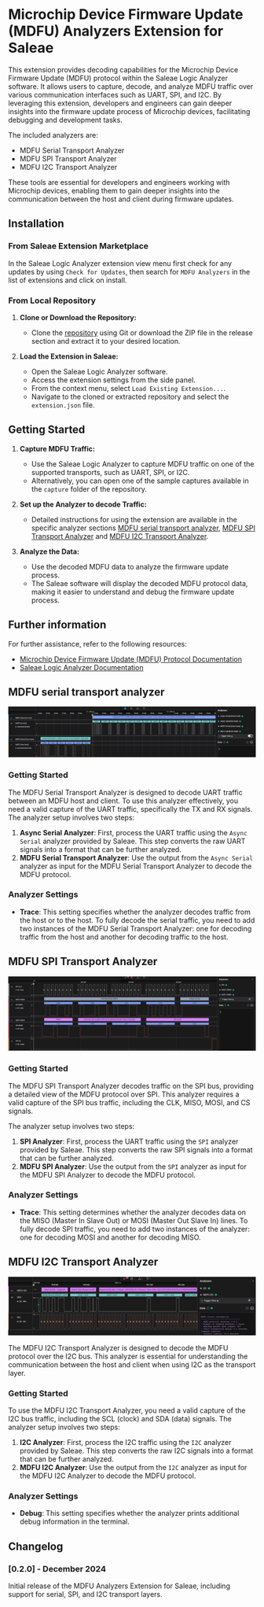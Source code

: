 # Microchip Device Firmware Update (MDFU) Analyzers Extension for Saleae

This extension provides decoding capabilities for the Microchip Device Firmware Update (MDFU) protocol within the Saleae Logic Analyzer software. It allows users to capture, decode, and analyze MDFU traffic over various communication interfaces such as UART, SPI, and I2C. By leveraging this extension, developers and engineers can gain deeper insights into the firmware update process of Microchip devices, facilitating debugging and development tasks.

The included analyzers are:
- MDFU Serial Transport Analyzer
- MDFU SPI Transport Analyzer
- MDFU I2C Transport Analyzer

These tools are essential for developers and engineers working with Microchip devices, enabling them to gain deeper insights into the communication between the host and client during firmware updates.

## Installation
### From Saleae Extension Marketplace

In the Saleae Logic Analyzer extension view menu first check for any updates by using `Check for Updates`, then search for `MDFU Analyzers` in the list of extensions and click on install.

### From Local Repository

1. **Clone or Download the Repository:**
   - Clone the [repository](https://github.com/MicrochipTech/mdfu-saleae-analyzers) using Git or download the ZIP file in the release section and extract it to your desired location.

2. **Load the Extension in Saleae:**
   - Open the Saleae Logic Analyzer software.
   - Access the extension settings from the side panel.
   - From the context menu, select `Load Existing Extension...`.
   - Navigate to the cloned or extracted repository and select the `extension.json` file.

## Getting Started

1. **Capture MDFU Traffic:**
   - Use the Saleae Logic Analyzer to capture MDFU traffic on one of the supported transports, such as UART, SPI, or I2C.
   - Alternatively, you can open one of the sample captures available in the `capture` folder of the repository.

2. **Set up the Analyzer to decode Traffic:**
   - Detailed instructions for using the extension are available in the specific analyzer sections [MDFU serial transport analyzer](#mdfu-serial-transport-analyzer), [MDFU SPI Transport Analyzer](#mdfu-spi-transport-analyzer) and [MDFU I2C Transport Analyzer](#mdfu-i2c-transport-analyzer).

3. **Analyze the Data:**
   - Use the decoded MDFU data to analyze the firmware update process.
   - The Saleae software will display the decoded MDFU protocol data, making it easier to understand and debug the firmware update process.

## Further information

For further assistance, refer to the following resources:
- [Microchip Device Firmware Update (MDFU) Protocol Documentation](https://microchip.com/DS50003743)
- [Saleae Logic Analyzer Documentation](https://support.saleae.com/)

## MDFU serial transport analyzer
![MDFU serial transport Client Info Command](images/mdfu_serial_transport_client_info_cmd.png)

### Getting Started

The MDFU Serial Transport Analyzer is designed to decode UART traffic between an MDFU host and client. To use this analyzer effectively, you need a valid capture of the UART traffic, specifically the TX and RX signals. The analyzer setup involves two steps:
1. **Async Serial Analyzer**: First, process the UART traffic using the `Async Serial` analyzer provided by Saleae. This step converts the raw UART signals into a format that can be further analyzed.
2. **MDFU Serial Transport Analyzer**: Use the output from the `Async Serial` analyzer as input for the MDFU Serial Transport Analyzer to decode the MDFU protocol.

### Analyzer Settings

- **Trace**: This setting specifies whether the analyzer decodes traffic from the host or to the host. To fully decode the serial traffic, you need to add two instances of the MDFU Serial Transport Analyzer: one for decoding traffic from the host and another for decoding traffic to the host.

## MDFU SPI Transport Analyzer
![Decoded MDFU SPI Get Client Info Command Transaction](images/mdfu_spi_client_info.png)

### Getting Started

The MDFU SPI Transport Analyzer decodes traffic on the SPI bus, providing a detailed view of the MDFU protocol over SPI. This analyzer requires a valid capture of the SPI bus traffic, including the CLK, MISO, MOSI, and CS signals.

The analyzer setup involves two steps:
1. **SPI Analyzer**: First, process the UART traffic using the `SPI` analyzer provided by Saleae. This step converts the raw SPI signals into a format that can be further analyzed.
2. **MDFU SPI Analyzer**: Use the output from the `SPI` analyzer as input for the MDFU SPI Analyzer to decode the MDFU protocol.

### Analyzer Settings

- **Trace**: This setting determines whether the analyzer decodes data on the MISO (Master In Slave Out) or MOSI (Master Out Slave In) lines. To fully decode SPI traffic, you need to add two instances of the analyzer: one for decoding MOSI and another for decoding MISO.

## MDFU I2C Transport Analyzer
![MDFU serial transport Client Info Command](images/mdfu_i2c_transport_client_info.png)

The MDFU I2C Transport Analyzer is designed to decode the MDFU protocol over the I2C bus. This analyzer is essential for understanding the communication between the host and client when using I2C as the transport layer.

### Getting Started

To use the MDFU I2C Transport Analyzer, you need a valid capture of the I2C bus traffic, including the SCL (clock) and SDA (data) signals. The analyzer setup involves two steps:
1. **I2C Analyzer**: First, process the I2C traffic using the `I2C` analyzer provided by Saleae. This step converts the raw I2C signals into a format that can be further analyzed.
2. **MDFU I2C Analyzer**: Use the output from the `I2C` analyzer as input for the MDFU I2C Analyzer to decode the MDFU protocol.

### Analyzer Settings

- **Debug**: This setting specifies whether the analyzer prints additional debug information in the terminal.

## Changelog

### [0.2.0] - December 2024

Initial release of the MDFU Analyzers Extension for Saleae, including support for serial, SPI, and I2C transport layers.
